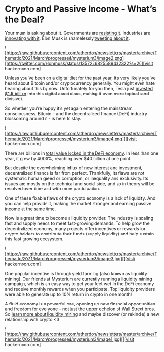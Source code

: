
# Crypto and Passive Income - What’s the Deal?

Your mum is asking about it. Governments are [​resisting it​](https://qz.com/africa/1970446/nigerias-central-bank-takes-aim-at-cryptocurrency-again/). Industries are ​[innovating with it](https://www.forbes.com/sites/forbesbusinesscouncil/2021/02/09/how-blockchain-technology-is-helping-companies-solve-operational-issues/)​. Elon Musk is shamelessly [​tweeting about it​](https://twitter.com/elonmusk/status/1357241340313141249?s=20).

![https://raw.githubusercontent.com/atherdon/newsletters/master/archive/Thematic/2021/March/progressed/mysterium3/image2.png][https://twitter.com/elonmusk/status/1357236825589432322?s=20][visit hackernoon.com]

Unless you’ve been on a digital diet for the past year, it’s very likely you’ve heard about Bitcoin and/or cryptocurrency generally. You might even ​hate ​hearing about this by now. Unfortunately for you then, Tesla just ​[invested $1.5 billion​](https://www.bloomberg.com/opinion/articles/2021-02-13/elon-musk-tweets-tesla-inevitably-buys-bitcoin) into this digital asset class, making it even more topical (and divisive).

So whether you’re happy it’s yet again entering the mainstream consciousness, Bitcoin - and the decentralised finance (DeFi) industry blossoming around it - is here to stay.

![https://raw.githubusercontent.com/atherdon/newsletters/master/archive/Thematic/2021/March/progressed/mysterium3/image4.png][][visit hackernoon.com]

There are billions in ​[total value locked in the DeFi economy​](https://defipulse.com/). In less than one year, it grew by 4000%, reaching over $40 billion at one point.

But despite the overwhelming influx of new interest and investment, decentralized finance is far from perfect. Thankfully, its flaws are not systematic human greed or corruption, or inequality and exclusivity. Its issues are mostly on the technical and social side, and so in theory will be resolved over time and with more participation.

One of these fixable flaws of the crypto economy is a lack of liquidity.​ ​And​ ​you​ ​can help provide it, making the market stronger and earning passive income at the same time.

Now is a great time to become a liquidity provider. The industry is scaling fast and supply needs to meet fast-growing demands. To help grow the decentralized economy, many projects offer incentives or rewards for crypto holders to contribute their funds (supply liquidity) and help sustain this fast growing ecosystem.

![https://raw.githubusercontent.com/atherdon/newsletters/master/archive/Thematic/2021/March/progressed/mysterium3/image3.jpg][][visit hackernoon.com]

One popular incentive is through yield farming (also known as liquidity mining). Our friends at Mysterium are currently running a liquidity mining campaign, which is an easy way to get your feet wet in the DeFi economy and receive monthly rewards when you participate. Top liquidity providers were able to generate up to 10% return in crypto in one month!

A fluid economy is a powerful one, opening up new financial opportunities and freedom for everyone - not just the upper echelon of Wall Street bros. So ​[learn more about liquidity mining](https://hackernoon.com/bitcoin-mining-just-became-more-efficient-6j343y1u) and maybe discover (or rekindle) a new relationship with crypto <3

![https://raw.githubusercontent.com/atherdon/newsletters/master/archive/Thematic/2021/March/progressed/mysterium3/image1.jpg][][visit hackernoon.com]
